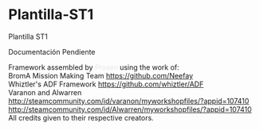 # Plantilla-ST1
Plantilla ST1

Documentación Pendiente

Framework assembled by <font color='#E6E6E6'>Proxen</font> using the work of:<br/>
BromA Mission Making Team <font color='#E6E6E6'>https://github.com/Neefay</font><br/>
Whiztler's ADF Framework <font color='#E6E6E6'>https://github.com/whiztler/ADF</font><br/>
Varanon and Alwarren<br/>
<font color='#E6E6E6'>http://steamcommunity.com/id/varanon/myworkshopfiles/?appid=107410</font><br/>
<font color='#E6E6E6'>http://steamcommunity.com/id/Alwarren/myworkshopfiles/?appid=107410</font><br/>
All credits given to their respective creators.</font>
